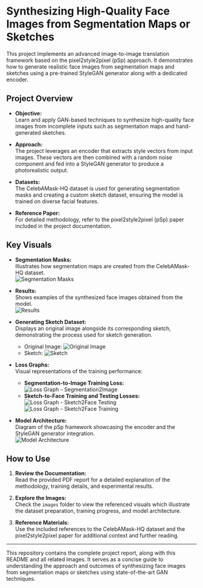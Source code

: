 # Synthesizing High-Quality Face Images from Segmentation Maps or Sketches

This project implements an advanced image-to-image translation framework based on the pixel2style2pixel (pSp) approach. It demonstrates how to generate realistic face images from segmentation maps and sketches using a pre-trained StyleGAN generator along with a dedicated encoder.

## Project Overview

- **Objective:**  
  Learn and apply GAN-based techniques to synthesize high-quality face images from incomplete inputs such as segmentation maps and hand-generated sketches.

- **Approach:**  
  The project leverages an encoder that extracts style vectors from input images. These vectors are then combined with a random noise component and fed into a StyleGAN generator to produce a photorealistic output.

- **Datasets:**  
  The CelebAMask-HQ dataset is used for generating segmentation masks and creating a custom sketch dataset, ensuring the model is trained on diverse facial features.

- **Reference Paper:**  
  For detailed methodology, refer to the pixel2style2pixel (pSp) paper included in the project documentation.

## Key Visuals

- **Segmentation Masks:**  
  Illustrates how segmentation maps are created from the CelebAMask-HQ dataset.  
  ![Segmentation Masks](images/ddimg.jpg)

- **Results:**  
  Shows examples of the synthesized face images obtained from the model.  
  ![Results](images/resimg.jpg)

- **Generating Sketch Dataset:**  
  Displays an original image alongside its corresponding sketch, demonstrating the process used for sketch generation.  
  - Original Image: ![Original Image](images/dimg1.jpeg)  
  - Sketch: ![Sketch](images/dimg.jpeg)

- **Loss Graphs:**  
  Visual representations of the training performance:
  - **Segmentation-to-Image Training Loss:**  
    ![Loss Graph - Segmentation2Image](images/Seg2Img.jpeg)
  - **Sketch-to-Face Training and Testing Losses:**  
    ![Loss Graph - Sketch2Face Testing](images/pic1.jpeg)  
    ![Loss Graph - Sketch2Face Training](images/pic2.jpeg)

- **Model Architecture:**  
  Diagram of the pSp framework showcasing the encoder and the StyleGAN generator integration.  
  ![Model Architecture](images/ModelArch.png)

## How to Use

1. **Review the Documentation:**  
   Read the provided PDF report for a detailed explanation of the methodology, training details, and experimental results.
   
2. **Explore the Images:**  
   Check the `images` folder to view the referenced visuals which illustrate the dataset preparation, training progress, and model architecture.
   
3. **Reference Materials:**  
   Use the included references to the CelebAMask-HQ dataset and the pixel2style2pixel paper for additional context and further reading.

---

This repository contains the complete project report, along with this README and all related images. It serves as a concise guide to understanding the approach and outcomes of synthesizing face images from segmentation maps or sketches using state-of-the-art GAN techniques.
